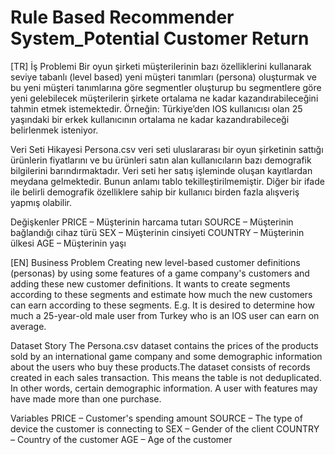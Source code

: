 # Rule Based Recommender System_Potential Customer Return 

[TR]
İş Problemi
Bir oyun şirketi müşterilerinin bazı özelliklerini kullanarak seviye tabanlı (level based) yeni müşteri tanımları (persona) oluşturmak ve bu yeni müşteri tanımlarına 
göre segmentler oluşturup bu segmentlere göre yeni gelebilecek müşterilerin şirkete ortalama ne kadar kazandırabileceğini tahmin etmek istemektedir.
Örneğin: Türkiye’den IOS kullanıcısı olan 25 yaşındaki bir erkek kullanıcının ortalama ne kadar kazandırabileceği belirlenmek isteniyor.

Veri Seti Hikayesi
Persona.csv veri seti uluslararası bir oyun şirketinin sattığı ürünlerin fiyatlarını ve bu ürünleri satın alan kullanıcıların bazı demografik bilgilerini 
barındırmaktadır. Veri seti her satış işleminde oluşan kayıtlardan meydana gelmektedir. Bunun anlamı tablo tekilleştirilmemiştir. Diğer bir ifade ile belirli demografik 
özelliklere sahip bir kullanıcı birden fazla alışveriş yapmış olabilir.

Değişkenler
PRICE – Müşterinin harcama tutarı
SOURCE – Müşterinin bağlandığı cihaz türü
SEX – Müşterinin cinsiyeti
COUNTRY – Müşterinin ülkesi
AGE – Müşterinin yaşı

[EN]
Business Problem
Creating new level-based customer definitions (personas) by using some features of a game company's customers and adding these new customer definitions.
It wants to create segments according to these segments and estimate how much the new customers can earn according to these segments.
E.g. It is desired to determine how much a 25-year-old male user from Turkey who is an IOS user can earn on average.

Dataset Story
The Persona.csv dataset contains the prices of the products sold by an international game company and some demographic information about the users who buy these 
products.The dataset consists of records created in each sales transaction. This means the table is not deduplicated. In other words, certain demographic information.
A user with features may have made more than one purchase.

Variables
PRICE – Customer's spending amount
SOURCE – The type of device the customer is connecting to
SEX – Gender of the client
COUNTRY – Country of the customer
AGE – Age of the customer
